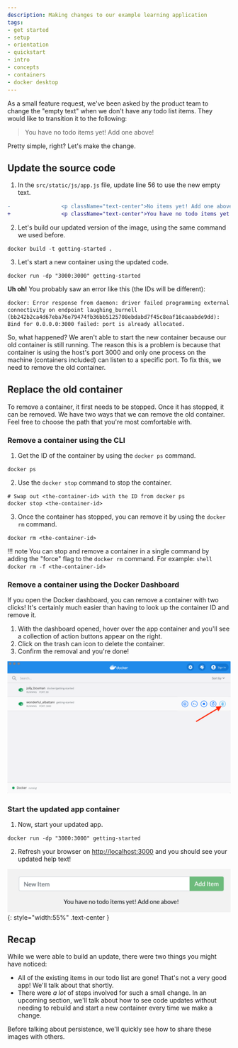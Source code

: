 ```yaml
---
description: Making changes to our example learning application
tags:
- get started
- setup
- orientation
- quickstart
- intro
- concepts
- containers
- docker desktop
---
```


As a small feature request, we've been asked by the product team to change the
"empty text" when we don't have any todo list items. They would like to
transition it to the following:

> You have no todo items yet! Add one above!

Pretty simple, right? Let's make the change.

## Update the source code

1. In the `src/static/js/app.js` file, update line 56 to use the new empty text.

```diff
-                <p className="text-center">No items yet! Add one above!</p>
+                <p className="text-center">You have no todo items yet! Add one above!</p>
```

2. Let's build our updated version of the image, using the same command we used
before.

```shell
docker build -t getting-started .
```

3. Let's start a new container using the updated code.

```shell
docker run -dp "3000:3000" getting-started
```

**Uh oh!** You probably saw an error like this (the IDs will be different):

```text
docker: Error response from daemon: driver failed programming external connectivity on endpoint laughing_burnell 
(bb242b2ca4d67eba76e79474fb36bb5125708ebdabd7f45c8eaf16caaabde9dd): Bind for 0.0.0.0:3000 failed: port is already allocated.
```

So, what happened? We aren't able to start the new container because our old
container is still running. The reason this is a problem is because that
container is using the host's port 3000 and only one process on the machine
(containers included) can listen to a specific port. To fix this, we need to
remove the old container.

## Replace the old container

To remove a container, it first needs to be stopped. Once it has stopped, it can
be removed. We have two ways that we can remove the old container. Feel free to
choose the path that you're most comfortable with.

### Remove a container using the CLI

1. Get the ID of the container by using the `docker ps` command.

```shell
docker ps
```

2. Use the `docker stop` command to stop the container.

```shell
# Swap out <the-container-id> with the ID from docker ps
docker stop <the-container-id>
```

3. Once the container has stopped, you can remove it by using the `docker rm`
command.

```shell
docker rm <the-container-id>
```

!!! note
    You can stop and remove a container in a single command by adding the "force" flag
    to the `docker rm` command. For example:
    ```shell
    docker rm -f <the-container-id>
    ```

### Remove a container using the Docker Dashboard

If you open the Docker dashboard, you can remove a container with two clicks!
It's certainly much easier than having to look up the container ID and remove it.

1. With the dashboard opened, hover over the app container and you'll see a
collection of action buttons appear on the right.
2. Click on the trash can icon to delete the container.
3. Confirm the removal and you're done!

![Docker Dashboard - removing a container](../assets/images/guides/dashboard-removing-container.png)

### Start the updated app container

1. Now, start your updated app.

```shell
docker run -dp "3000:3000" getting-started
```

2. Refresh your browser on [http://localhost:3000](http://localhost:3000) and
you should see your updated help text!

![Updated application with updated empty text](../assets/images/guides/todo-list-updated-empty-text.png){: style="width:55%" .text-center }

## Recap

While we were able to build an update, there were two things you might have noticed:

- All of the existing items in our todo list are gone! That's not a very good app! We'll talk about that
shortly.
- There were _a lot_ of steps involved for such a small change. In an upcoming section, we'll talk about
how to see code updates without needing to rebuild and start a new container every time we make a change.

Before talking about persistence, we'll quickly see how to share these images with others.
